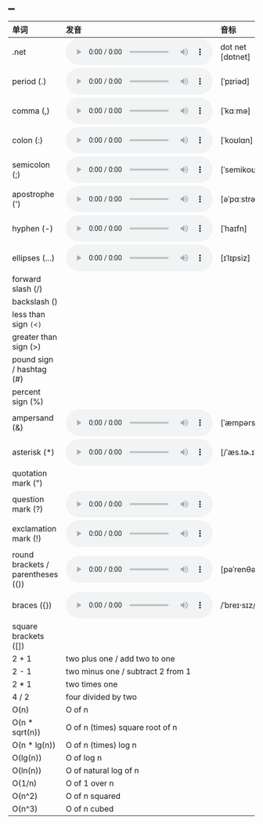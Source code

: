 
# _

| 单词  | 发音 | 音标 |
| :-- | :-- | :-- |
| .net | <audio :src="$withBase('/audio/dot-net.mp3')" controls="controls" controlslist="nodownload"></audio> | dot net [dɒtnet] |
| period (.) | <audio :src="$withBase('/audio/period.mp3')" controls="controls" controlslist="nodownload"></audio> | [ˈpɪriəd] |
| comma (,) | <audio :src="$withBase('/audio/comma.mp3')" controls="controls" controlslist="nodownload"></audio> | [ˈkɑːmə] |
| colon (:) | <audio :src="$withBase('/audio/colon.mp3')" controls="controls" controlslist="nodownload"></audio> | [ˈkoʊlɑn] |
| semicolon (;) | <audio :src="$withBase('/audio/semicolon.mp3')" controls="controls" controlslist="nodownload"></audio> | [ˈsemikoʊlən] |
| apostrophe (') | <audio :src="$withBase('/audio/apostrophe.mp3')" controls="controls" controlslist="nodownload"></audio> | [əˈpɑːstrəfi] |
| hyphen (-) | <audio :src="$withBase('/audio/hyphen%20(-).mp3')" controls="controls" controlslist="nodownload"></audio> | [ˈhaɪfn] |
| ellipses (...) | <audio :src="$withBase('/audio/ellipses.mp3')" controls="controls" controlslist="nodownload"></audio> | [ɪˈlɪpsiz] |
| forward slash (/) |  |  |
| backslash (\) |  |  |
| less than sign `(<)` |  |  |
| greater than sign (>) |  |  |
| pound sign / hashtag (#) |  |  |
| percent sign (%) |  |  |
| ampersand (&) | <audio :src="$withBase('/audio/ampersand.mp3')" controls="controls" controlslist="nodownload"></audio> | [ˈæmpərsænd] |
| asterisk (*) | <audio :src="$withBase('/audio/asterisk.mp3')" controls="controls" controlslist="nodownload"></audio> | [/ˈæs.tɚ.ɪsk/] |
| quotation mark (") |  |  |
| question mark (?) | <audio :src="$withBase('/audio/question-mark.mp3')" controls="controls" controlslist="nodownload"></audio> |  |
| exclamation mark (!) | <audio :src="$withBase('/audio/exclamation-mark.mp3')" controls="controls" controlslist="nodownload"></audio> |  |
| round brackets / parentheses (()) | <audio :src="$withBase('/audio/parentheses.mp3')" controls="controls" controlslist="nodownload"></audio> | [pəˈrenθəsiːz] |
| braces ({}) | <audio :src="$withBase('/audio/braces.mp3')" controls="controls" controlslist="nodownload"></audio> | /ˈbreɪ·sɪz/ |
| square brackets ([]) |  |  |
| 2 + 1 | two plus one / add two to one |  |
| 2 - 1 | two minus one / subtract 2 from 1 |  |
| 2 * 1 | two times one |  |
| 4 / 2 | four divided by two |  |
| O(n) | O of n |  |
| O(n * sqrt(n)) | O of n (times) square root of n |  |
| O(n * lg(n)) | O of n (times) log n |  |
| O(lg(n)) | O of log n |  |
| O(ln(n)) | O of natural log of n |  |
| O(1/n) | O of 1 over n |  |
| O(n^2) | O of n squared |  |
| O(n^3) | O of n cubed |  |
